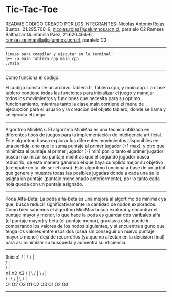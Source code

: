 # Tic-Tac-Toe

README
CODIGO CREADO POR LOS INTEGRANTES:
Nicolas Antonio Rojas Bustos, 21.295.708-9, nicolas.rojas11@alumnos.ucn.cl, paralelo C2
Ramses Balthazar Quintanilla Paez, 21.620.464-6, ramses.quintanilla@alumnos.ucn.cl, paralelo C2

-------------------------------------------------------------------------------------------------------------------------

    lineas para compilar y ejecutar en la terminal:
    g++ -o main Tablero.cpp main.cpp
    ./main
-------------------------------------------------------------------------------------------------------------------------
Como funciona el codigo:

El codigo consta de un archivo Tablero.h, Tablero.cpp, y main.cpp. La clase tablero contiene todas las funciones para inicializar el juego y manejar todos los movimientos y funciones que necesita
para su optimo funcionamiento, mientras tanto la clase main contiene el menu de ejecuccion para el usuario y la creacion del objeto tablero, donde se llama y se ejecuta el juego.

-------------------------------------------------------------------------------------------------------------------------
Algoritmo MiniMAx:
El algoritmo MiniMax es una tecnica utilizada en diferentes tipos de juegos para la implementación de inteligencia artificial.
Este algoritmo busca explorar los diferentes movimientos disponibles en una partida, uno que le suma puntaje al primer jugador (+1 max),
y otro que minimiza el puntaje al primer jugador (-1 min) por lo tanto el primer jugador busca maximizar su puntaje mientras que el segundo jugador
busca reducirlo, de esta manera ganando el que haya cumplido mejor su objetivo (o empate en tal de ser el caso). Este algoritmo funciona a base de un arbol
que genera y muestra todas las posibles jugadas donde a cada una se le asigna un puntaje (puntaje mencionado anteriormente), por lo tanto cada hoja queda con un puntaje
asignado.

-------------------------------------------------------------------------------------------------------------------------

Poda Alfa-Beta:
La poda alfa-beta es una mejora al algortimo de minimax ya que, busca reducir significativamente la cantidad de nodos explorados. Como bien sabemos
el algoritmo MiniMax busca explorar y encontrar el puntaje mayor y menor, lo que hace la poda es guardar dos varibales alfa (el puntaje mayor) y beta
(el puntaje menor), gracias a esto puede ir comparando los valores de los nodos siguientes, y si encuentra alguno que tenga los valores entre esos dos 
(osea sin conseguir un nuevo puntaje mayor o menor) deja de recorrerlos (ya que no afectan en la deicision final) para asi minimizar su busqueda y aumentra su eficiencia.

-------------------------------------------------------------------------------------------------------------------------

   (Inicio)
 /    |      \ 
 /     |       \
 /      |        \
 /       |         \
 X1        X2        X3
 / | \     / | \     /|\
 /  |  \   /  |  \   / | \
O1  O2 O3 O1 O2 O3 O1 O2 O3

-------------------------------------------------------------------------------------------------------------------------

